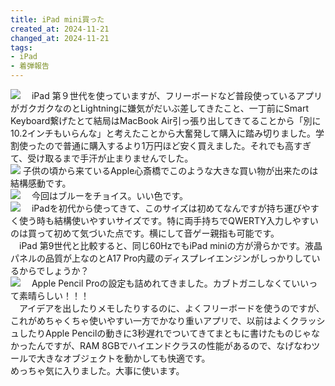 ```yaml
---
title: iPad mini買った
created_at: 2024-11-21
changed_at: 2024-11-21
tags:
- iPad
- 着弾報告
---
```

![](https://media.misskeyusercontent.jp/io/c9247feb-e8f0-4eb6-860b-a40f1e539be3.jpeg)
　iPad 第９世代を使っていますが、フリーボードなど普段使っているアプリがガクガクなのとLightningに嫌気がだいぶ差してきたこと、一丁前にSmart Keyboard繋げたとて結局はMacBook Air引っ張り出してきてることから「別に10.2インチもいらんな」と考えたことから大奮発して購入に踏み切りました。学割使ったので普通に購入するより1万円ほど安く買えました。それでも高すぎて、受け取るまで手汗が止まりませんでした。<br>
![](https://media.misskeyusercontent.jp/io/53ecf99c-7a0c-42b6-bc64-fee2a322a94e.webp)
子供の頃から来ているApple心斎橋でこのような大きな買い物が出来たのは結構感動です。　
<br>
![](https://media.misskeyusercontent.jp/io/6fbe6e13-bbdc-4be0-b229-e3d9cc9d5f5c.jpg)
　今回はブルーをチョイス。いい色です。<br>
![](https://media.misskeyusercontent.jp/io/ed6077e3-8caf-433c-8b10-4f0f280b641d.webp)
　iPadを初代から使ってきて、このサイズは初めてなんですが持ち運びやすく使う時も結構使いやすいサイズです。特に両手持ちでQWERTY入力しやすいのは買って初めて気づいた点です。横にして音ゲー親指も可能です。<br>
　iPad 第9世代と比較すると、同じ60HzでもiPad miniの方が滑らかです。液晶パネルの品質が上なのとA17 Pro内蔵のディスプレイエンジンがしっかりしているからでしょうか？<br>
![](https://media.misskeyusercontent.jp/io/f58d07f1-29f3-4d42-b489-142f1f2dfeee.webp)
　Apple Pencil Proの設定も詰めれてきました。カブトガニしなくていいって素晴らしい！！！<br>
　アイデアを出したりメモしたりするのに、よくフリーボードを使うのですが、これがめちゃくちゃ使いやすい一方でかなり重いアプリで、以前はよくクラッシュしたりApple Pencilの動きに3秒遅れでついてきてまともに書けたものじゃなかったんですが、RAM 8GBでハイエンドクラスの性能があるので、なげなわツールで大きなオブジェクトを動かしても快適です。<br>
めっちゃ気に入りました。大事に使います。